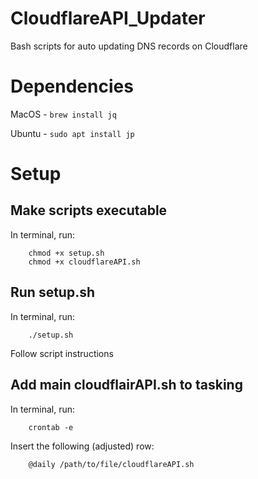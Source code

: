 # CloudflareAPI_Updater
Bash scripts for auto updating DNS records on Cloudflare

# Dependencies

MacOS - `brew install jq`

Ubuntu - `sudo apt install jp`

# Setup

## Make scripts executable

In terminal, run:
```
    chmod +x setup.sh
    chmod +x cloudflareAPI.sh
```

## Run setup.sh

In terminal, run:

```
    ./setup.sh
```

Follow script instructions

## Add main cloudflairAPI.sh to tasking

In terminal, run:

```
    crontab -e
```

Insert the following (adjusted) row:

```
    @daily /path/to/file/cloudflareAPI.sh
```